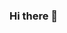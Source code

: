 ### Hi there 👋

<!--
**MayPeng1128/MayPeng1128** is a ✨ _special_ ✨ repository because its `README.md` (this file) appears on your GitHub profile.

Here are some ideas to get you started:

- 🔭 I’m currently studying in Asia University.
- 🌱 I’m currently learning AI.
